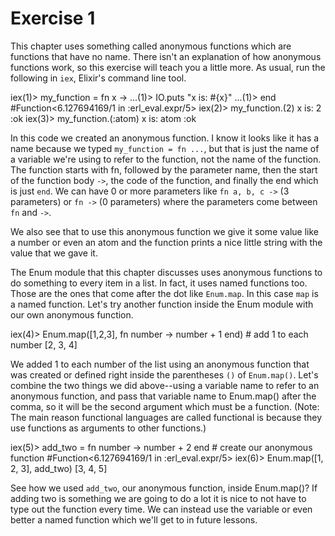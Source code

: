 # Exercise 1

This chapter uses something called anonymous functions which are functions
that have no name.  There isn't an explanation of how anonymous functions
work, so this exercise will teach you a little more.  As usual, run the
following in `iex`, Elixir's command line tool.

iex(1)> my_function = fn x ->
...(1)> IO.puts "x is: #{x}"
...(1)> end
#Function<6.127694169/1 in :erl_eval.expr/5>
iex(2)> my_function.(2)
x is: 2
:ok
iex(3)> my_function.(:atom)
x is: atom
:ok

In this code we created an anonymous function.  I know it looks like it
has a name because we typed `my_function = fn ...`, but that is just the
name of a variable we're using to refer to the function, not the name of the
function.  The function starts with fn, followed by the parameter name,
then the start of the function body `->`, the code of the function, and
finally the end which is just `end`.  We can have 0 or more parameters
like `fn a, b, c ->` (3 parameters) or `fn ->` (0 parameters) where the
parameters come between `fn` and `->`.

We also see that to use this anonymous function we give it some value
like a number or even an atom and the function prints a nice little
string with the value that we gave it.

The Enum module that this chapter discusses uses anonymous functions to
do something to every item in a list.  In fact, it uses named functions too.
Those are the ones that come after the dot like `Enum.map`.  In this case
`map` is a named function.  Let's try another function inside
the Enum module with our own anonymous function.

iex(4)> Enum.map([1,2,3], fn number -> number + 1 end) # add 1 to each number
[2, 3, 4]

We added 1 to each number of the list using an anonymous function that was
created or defined right inside the parentheses `()` of `Enum.map()`.  Let's
combine the two things we did above--using a variable name to refer to an
anonymous function, and pass that variable name to Enum.map() after the
comma, so it will be the second argument which must be a function.
(Note: The main reason functional languages are called functional is because
they use functions as arguments to other functions.)

iex(5)> add_two = fn number -> number + 2 end # create our anonymous function
#Function<6.127694169/1 in :erl_eval.expr/5>
iex(6)> Enum.map([1, 2, 3], add_two)
[3, 4, 5]

See how we used `add_two`, our anonymous function, inside Enum.map()?  If
adding two is something we are going to do a lot it is nice to not have to
type out the function every time.  We can instead use the variable or even
better a named function which we'll get to in future lessons.

